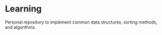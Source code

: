 # Learning
Personal repository to implement common data structures, sorting methods, and algorithms.

